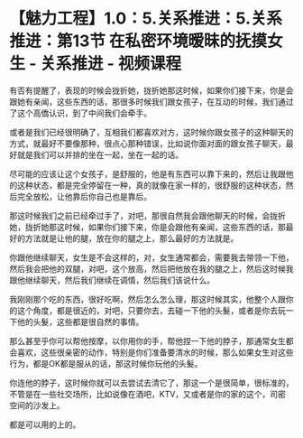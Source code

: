# 【魅力工程】1.0：5.关系推进：5.关系推进：第13节 在私密环境暧昧的抚摸女生 - 关系推进 - 视频课程

有否有提醒了，表现的时候会拢折她，拢折她那这时候，如果你们接下来，你是会跟她有亲闻，这些东西的话，那很多时候我们跟女孩子，在互动的时候，我们通过了这个高僑认识，到了中间我们会牵手。

或者是我们已经很明确了，互相我们都喜欢对方，这时候你跟女孩子的这种聊天的方式，就最好不要像那种，很点心那种错误，比如说你面对面的跟女孩子聊天，最好就是我们可以并排的坐在一起，坐在一起的话。

尽可能的应该让这个女孩子，是舒服的，他是有东西可以靠下来的，然后让我跟他的这种状态，都是完全停留在一种，真的就像在家一样的，很舒服的这种状态，然后完全放松，让他靠后你自己也是靠后。

那这时候我们之前已经牵过手了，对吧，那很自然我会跟他聊天的时候，会拢折她，拢折她那这时候，如果你们接下来，你是会跟他有亲闻，这些东西的话，那最好的方法就是让他的腿，放在你的腿之上，那么最好的方法就是。

你跟他继续聊天，女生是不会这样的，对，女生通常都会，需要我去带领一下他，然后我会把他的双腿，对吧，这个放高，然后把他放在我的腿之上，然后这时候我跟他继续聊天，然后我们继续在调情，然后我们该说什么。

我刚刚那个吃的东西，很好吃啊，然后怎么怎么理，那这时候其实，他整个人跟你的这个角度，都是很近的，对吧，只要你去，去碰一下他的头髮，或者是你去玩一下他的头髮，这些都是很自然的事情。

那么甚至乎你可以帮他按摩，以你用你的手，帮他捏一下他的脖子，那通常女生都会喜欢，这些很亲密的动作，特别是你们准备要清水的时候，那么如果女生对这些行为，都是OK都是服从的话，那这时候你玩他的头髮。

你连他的脖子，这时候你就可以去尝试去清它了，那这一个是很简单，很标准的，不管是在一些社交场所，比如说像在酒吧，KTV，又或者是你的家的这个，司密空间的沙发上。

都是可以用的上的。